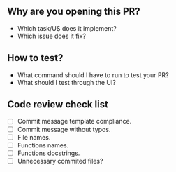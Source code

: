 ## Why are you opening this PR?

- Which task/US does it implement?
- Which issue does it fix?

## How to test?

- What command should I have to run to test your PR?
- What should I test through the UI?

## Code review check list

- [ ] Commit message template compliance.
- [ ] Commit message without typos.
- [ ] File names.
- [ ] Functions names.
- [ ] Functions docstrings.
- [ ] Unnecessary commited files?
